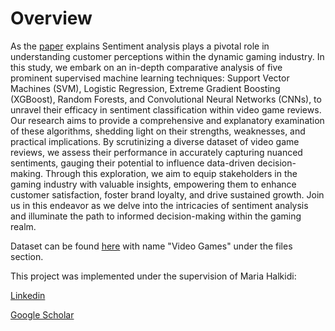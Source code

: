 # Overview

As the [paper](https://github.com/Dimitris-STAT/Experimental-Sentiment-Analysis-on-video-game-reviews/blob/main/Experimental_Sentiment_Analysis_on_customer_reviews.pdf) explains Sentiment analysis plays a pivotal role in understanding customer perceptions within the 
dynamic gaming industry. In this study, we embark on an in-depth comparative analysis 
of five prominent supervised machine learning techniques: Support Vector Machines 
(SVM), Logistic Regression, Extreme Gradient Boosting (XGBoost), Random Forests, 
and Convolutional Neural Networks (CNNs), to unravel their efficacy in sentiment 
classification within video game reviews. Our research aims to provide a comprehensive 
and explanatory examination of these algorithms, shedding light on their strengths, 
weaknesses, and practical implications. By scrutinizing a diverse dataset of video game 
reviews, we assess their performance in accurately capturing nuanced sentiments, 
gauging their potential to influence data-driven decision-making. Through this 
exploration, we aim to equip stakeholders in the gaming industry with valuable insights, 
empowering them to enhance customer satisfaction, foster brand loyalty, and drive 
sustained growth. Join us in this endeavor as we delve into the intricacies of sentiment 
analysis and illuminate the path to informed decision-making within the gaming realm.


Dataset can be found [here](https://nijianmo.github.io/amazon/index.html) with name "Video Games" under the files section.

This project was implemented under the supervision of Maria Halkidi:

[Linkedin](https://www.linkedin.com/in/maria-halkidi-363a8037/?originalSubdomain=gr)

[Google Scholar](https://scholar.google.com/citations?user=FknZ1Q8AAAAJ&hl=en)